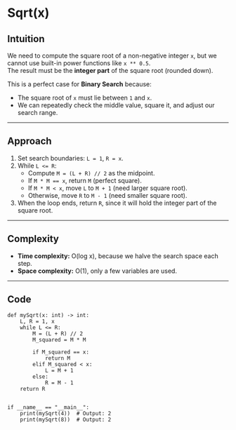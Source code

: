 # Sqrt(x)

## Intuition

We need to compute the square root of a non-negative integer `x`, but we cannot use built-in power functions like `x ** 0.5`.  
The result must be the **integer part** of the square root (rounded down).

This is a perfect case for **Binary Search** because:

- The square root of `x` must lie between `1` and `x`.
- We can repeatedly check the middle value, square it, and adjust our search range.

---

## Approach

1. Set search boundaries: `L = 1`, `R = x`.
2. While `L <= R`:
   - Compute `M = (L + R) // 2` as the midpoint.
   - If `M * M == x`, return `M` (perfect square).
   - If `M * M < x`, move `L` to `M + 1` (need larger square root).
   - Otherwise, move `R` to `M - 1` (need smaller square root).
3. When the loop ends, return `R`, since it will hold the integer part of the square root.

---

## Complexity

- **Time complexity:** O(log x), because we halve the search space each step.
- **Space complexity:** O(1), only a few variables are used.

---

## Code

```
def mySqrt(x: int) -> int:
    L, R = 1, x
    while L <= R:
        M = (L + R) // 2
        M_squared = M * M

        if M_squared == x:
            return M
        elif M_squared < x:
            L = M + 1
        else:
            R = M - 1
    return R


if __name__ == "__main__":
    print(mySqrt(4))  # Output: 2
    print(mySqrt(8))  # Output: 2
```
